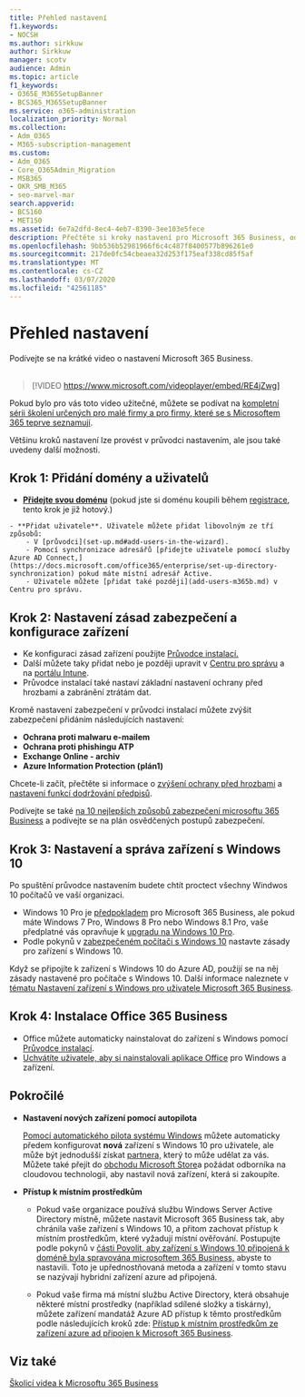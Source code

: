 ```yaml
---
title: Přehled nastavení
f1.keywords:
- NOCSH
ms.author: sirkkuw
author: Sirkkuw
manager: scotv
audience: Admin
ms.topic: article
f1_keywords:
- O365E_M365SetupBanner
- BCS365_M365SetupBanner
ms.service: o365-administration
localization_priority: Normal
ms.collection:
- Adm_O365
- M365-subscription-management
ms.custom:
- Adm_O365
- Core_O365Admin_Migration
- MSB365
- OKR_SMB_M365
- seo-marvel-mar
search.appverid:
- BCS160
- MET150
ms.assetid: 6e7a2dfd-8ec4-4eb7-8390-3ee103e5fece
description: Přečtěte si kroky nastavení pro Microsoft 365 Business, od přihlášení k odběru, přidání domény a uživatelů, nastavení zásad zabezpečení a další.
ms.openlocfilehash: 9bb536b52981966f6c4c487f8400577b896261e0
ms.sourcegitcommit: 217de0fc54cbeaea32d253f175eaf338cd85f5af
ms.translationtype: MT
ms.contentlocale: cs-CZ
ms.lasthandoff: 03/07/2020
ms.locfileid: "42561185"
---
```

# <a name="overview-of-setup"></a>Přehled nastavení

Podívejte se na krátké video o nastavení Microsoft 365 Business.<br><br>

> [!VIDEO https://www.microsoft.com/videoplayer/embed/RE4jZwg] 

Pokud bylo pro vás toto video užitečné, můžete se podívat na [kompletní sérii školení určených pro malé firmy a pro firmy, které se s Microsoftem 365 teprve seznamují](https://support.office.com/article/6ab4bbcd-79cf-4000-a0bd-d42ce4d12816).

Většinu kroků nastavení lze provést v průvodci nastavením, ale jsou také uvedeny další možnosti.

## <a name="step-1-add-your-domain-and-users"></a>Krok 1: Přidání domény a uživatelů

   - **[Přidejte svou doménu](set-up.md#add-your-domain-to-personalize-sign-in)** (pokud jste si doménu koupili během [registrace](sign-up.md), tento krok je již hotový.)

    - **Přidat uživatele**. Uživatele můžete přidat libovolným ze tří způsobů:
        - V [průvodci](set-up.md#add-users-in-the-wizard).
        - Pomocí synchronizace adresářů [přidejte uživatele pomocí služby Azure AD Connect,](https://docs.microsoft.com/office365/enterprise/set-up-directory-synchronization) pokud máte místní adresář Active.
        - Uživatele můžete [přidat také později](add-users-m365b.md) v Centru pro správu.
## <a name="step-2-set-up-security-policies-and-configure-devices"></a>Krok 2: Nastavení zásad zabezpečení a konfigurace zařízení 

  - Ke konfiguraci zásad zařízení použijte [Průvodce instalací.](set-up.md#protect-your-organization) 
  - Další můžete taky přidat nebo je později upravit v [Centru pro správu](view-policies-and-devices.md) a na [portálu Intune](https://docs.microsoft.com/intune/tutorial-walkthrough-intune-portal).
  - Průvodce instalací také nastaví základní nastavení ochrany před hrozbami a zabránění ztrátám dat.
  
  Kromě nastavení zabezpečení v průvodci instalací můžete zvýšit zabezpečení přidáním následujících nastavení:

- **Ochrana proti malwaru e-mailem**
- **Ochrana proti phishingu ATP**
- **Exchange Online - archiv**
- **Azure Information Protection (plán1)**

Chcete-li začít, přečtěte si informace o [zvýšení ochrany před hrozbami](increase-threat-protection.md) a [nastavení funkcí dodržování předpisů](set-up-compliance.md).

Podívejte se také [na 10 nejlepších způsobů zabezpečení microsoftu 365 Business](https://docs.microsoft.com/office365/admin/security-and-compliance/secure-your-business-data) a podívejte se na plán osvědčených postupů zabezpečení.

## <a name="step-3-set-up-and-manage-windows-10-devices"></a>Krok 3: Nastavení a správa zařízení s Windows 10

Po spuštění průvodce nastavením budete chtít proctect všechny Windwos 10 počítačů ve vaší organizaci.
  
- Windows 10 Pro je [předpokladem](pre-requisites-for-data-protection.md) pro Microsoft 365 Business, ale pokud máte Windows 7 Pro, Windows 8 Pro nebo Windows 8.1 Pro, vaše předplatné vás opravňuje k [upgradu na Windows 10 Pro](https://docs.microsoft.com/microsoft-365/business/upgrade-to-windows-pro-creators-update).
- Podle pokynů v [zabezpečeném počítači s Windows 10](secure-win-10-pcs.md) nastavte zásady pro zařízení s Windows 10.

Když se připojíte k zařízení s Windows 10 do Azure AD, použijí se na něj zásady nastavené pro počítače s Windows 10. Další informace naleznete v [tématu Nastavení zařízení s Windows pro uživatele Microsoft 365 Business](set-up-windows-devices.md).

## <a name="step-4-install-office-365-business"></a>Krok 4: Instalace Office 365 Business
- Office můžete automaticky nainstalovat do zařízení s Windows pomocí [Průvodce instalací](set-up.md#deploy-office-365-client-apps).
- [Uchvátíte uživatele, aby si nainstalovali aplikace Office](https://docs.microsoft.com/office365/admin/setup/install-applications) pro Windows a zařízení.
     
## <a name="advanced"></a>Pokročilé
- **Nastavení nových zařízení pomocí autopilota**
            
     [Pomocí automatického pilota systému Windows](add-autopilot-devices-and-profile.md) můžete automaticky předem konfigurovat **nová** zařízení s Windows 10 pro uživatele, ale může být jednodušší získat [partnera,](https://www.microsoft.com/solution-providers/search) který to může udělat za vás. Můžete také přejít do [obchodu Microsoft Store](https://go.microsoft.com/fwlink/?linkid=874598)a požádat odborníka na cloudovou technologii, aby nastavil nová zařízení, která si zakoupíte.

- **Přístup k místním prostředkům**

     - Pokud vaše organizace používá službu Windows Server Active Directory místně, můžete nastavit Microsoft 365 Business tak, aby chránila vaše zařízení s Windows 10, a přitom zachovat přístup k místním prostředkům, které vyžadují místní ověřování. Postupujte podle pokynů v [části Povolit, aby zařízení s Windows 10 připojená k doméně byla spravována microsoftem 365 Business,](manage-windows-devices.md) abyste to nastavili. Toto je upřednostňovaná metoda a zařízení v tomto stavu se nazývají hybridní zařízení azure ad připojená.

    - Pokud vaše firma má místní službu Active Directory, která obsahuje některé místní prostředky (například sdílené složky a tiskárny), můžete zařízení mandatáž Azure AD přístup k těmto prostředkům podle následujících kroků zde: [Přístup k místním prostředkům ze zařízení azure ad připojen k Microsoft 365 Business](access-resources.md).

## <a name="see-also"></a>Viz také

[Školicí videa k Microsoftu 365 Business](https://support.office.com/article/6ab4bbcd-79cf-4000-a0bd-d42ce4d12816)
